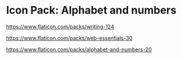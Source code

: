 # Icon Pack: Alphabet and numbers

https://www.flaticon.com/packs/writing-124

https://www.flaticon.com/packs/web-essentials-30

https://www.flaticon.com/packs/alphabet-and-numbers-20
